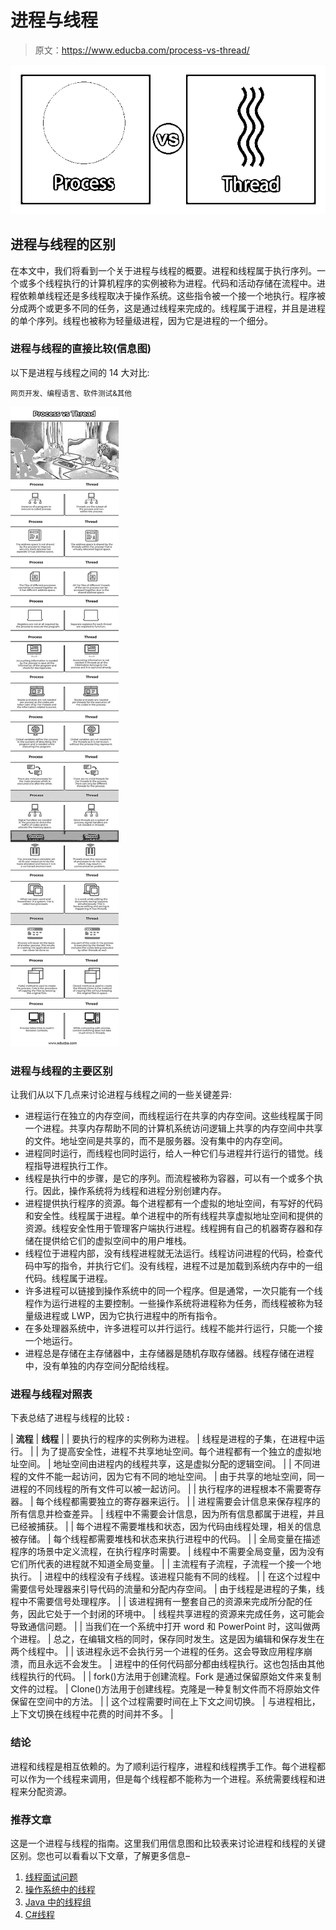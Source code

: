 # 进程与线程

> 原文：<https://www.educba.com/process-vs-thread/>

![Process vs Thread](img/fd7ff03a9abc3986cc99921dc6a925df.png)



## 进程与线程的区别

在本文中，我们将看到一个关于进程与线程的概要。进程和线程属于执行序列。一个或多个线程执行的计算机程序的实例被称为进程。代码和活动存储在流程中。进程依赖单线程还是多线程取决于操作系统。这些指令被一个接一个地执行。程序被分成两个或更多不同的任务，这是通过线程来完成的。线程属于进程，并且是进程的单个序列。线程也被称为轻量级进程，因为它是进程的一个细分。

### 进程与线程的直接比较(信息图)

以下是进程与线程之间的 14 大对比:

<small>网页开发、编程语言、软件测试&其他</small>

![Process-vs-Thread-info](img/50762987803beb6aabcce52f61e26fe5.png)



### 进程与线程的主要区别

让我们从以下几点来讨论进程与线程之间的一些关键差异:

*   进程运行在独立的内存空间，而线程运行在共享的内存空间。这些线程属于同一个进程。共享内存帮助不同的计算机系统访问逻辑上共享的内存空间中共享的文件。地址空间是共享的，而不是服务器。没有集中的内存空间。
*   进程同时运行，而线程也同时运行，给人一种它们与进程并行运行的错觉。线程指导进程执行工作。
*   线程是执行中的步骤，是它的序列。而流程被称为容器，可以有一个或多个执行。因此，操作系统将为线程和进程分别创建内存。
*   进程提供执行程序的资源。每个进程都有一个虚拟的地址空间，有写好的代码和安全性。线程属于进程。单个进程中的所有线程共享虚拟地址空间和提供的资源。线程安全性用于管理客户端执行进程。线程拥有自己的机器寄存器和存储在提供给它们的虚拟空间中的用户堆栈。
*   线程位于进程内部，没有线程进程就无法运行。线程访问进程的代码，检查代码中写的指令，并执行它们。没有线程，进程不过是加载到系统内存中的一组代码。线程属于进程。
*   许多进程可以链接到操作系统中的同一个程序。但是通常，一次只能有一个线程作为运行进程的主要控制。一些操作系统将进程称为任务，而线程被称为轻量级进程或 LWP，因为它执行进程中的所有指令。
*   在多处理器系统中，许多进程可以并行运行。线程不能并行运行，只能一个接一个地运行。
*   进程总是存储在主存储器中，主存储器是随机存取存储器。线程存储在进程中，没有单独的内存空间分配给线程。

### 进程与线程对照表

下表总结了进程与线程的比较 **:**

| **流程** | **线程** |
| 要执行的程序的实例称为进程。 | 线程是进程的子集，在进程中运行。 |
| 为了提高安全性，进程不共享地址空间。每个进程都有一个独立的虚拟地址空间。 | 地址空间由进程内的线程共享，这是虚拟分配的逻辑空间。 |
| 不同进程的文件不能一起访问，因为它有不同的地址空间。 | 由于共享的地址空间，同一进程的不同线程的所有文件可以被一起访问。 |
| 执行程序的进程根本不需要寄存器。 | 每个线程都需要独立的寄存器来运行。 |
| 进程需要会计信息来保存程序的所有信息并检查差异。 | 线程中不需要会计信息，因为所有信息都属于进程，并且已经被捕获。 |
| 每个进程不需要堆栈和状态，因为代码由线程处理，相关的信息被存储。 | 每个线程都需要堆栈和状态来执行进程中的代码。 |
| 全局变量在描述程序的场景中定义流程，在执行程序时需要。 | 线程中不需要全局变量，因为没有它们所代表的进程就不知道全局变量。 |
| 主流程有子流程，子流程一个接一个地执行。 | 进程中的线程没有子线程。该进程只能有不同的线程。 |
| 在这个过程中需要信号处理器来引导代码的流量和分配内存空间。 | 由于线程是进程的子集，线程中不需要信号处理程序。 |
| 该进程拥有一整套自己的资源来完成所分配的任务，因此它处于一个封闭的环境中。 | 线程共享进程的资源来完成任务，这可能会导致通信问题。 |
| 当我们在一个系统中打开 word 和 PowerPoint 时，这叫做两个进程。 | 总之，在编辑文档的同时，保存同时发生。这是因为编辑和保存发生在两个线程中。 |
| 该进程永远不会执行另一个进程的任务。这会导致应用程序崩溃，而且永远不会发生。 | 进程中的任何代码部分都由线程执行。这也包括由其他线程执行的代码。 |
| fork()方法用于创建流程。Fork 是通过保留原始文件来复制文件的过程。 | Clone()方法用于创建线程。克隆是一种复制文件而不将原始文件保留在空间中的方法。 |
| 这个过程需要时间在上下文之间切换。 | 与进程相比，上下文切换在线程中花费的时间并不多。 |

### 结论

进程和线程是相互依赖的。为了顺利运行程序，进程和线程携手工作。每个进程都可以作为一个线程来调用，但是每个线程都不能称为一个进程。系统需要线程和进程来分配资源。

### 推荐文章

这是一个进程与线程的指南。这里我们用信息图和比较表来讨论进程和线程的关键区别。您也可以看看以下文章，了解更多信息–

1.  [线程面试问题](https://www.educba.com/threading-interview-questions/)
2.  [操作系统中的线程](https://www.educba.com/threads-in-operating-system/)
3.  [Java 中的线程组](https://www.educba.com/threadgroup-in-java/)
4.  [C#线程](https://www.educba.com/c-sharp-thread/)





